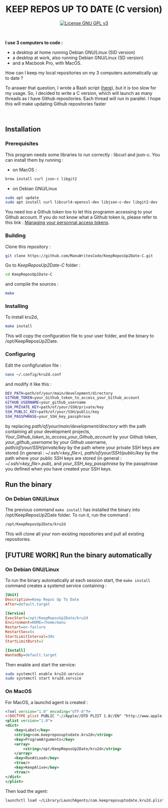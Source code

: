 <h1 align="center">KEEP REPOS UP TO DATE (C version)</h1>

<p align="center">
    <a href="http://www.gnu.org/licenses/gpl-3.0" alt="License GNU GPL v3"><img alt="License GNU GPL v3" src="https://img.shields.io/badge/License-GPL%20v3-blue.svg"></a>
</p>

<br />

**I use 3 computers to code :**

- a desktop at home running Debian GNU/Linux (SID version)
- a desktop at work, also running Debian GNU/Linux (SD version)
- and a Macbook Pro, with MacOS.

How can I keep my local repositories on my 3 computers automatically up to date ?

To answer that question, I wrote a Bash script ([here](https://github.com/ManuWritesCode/KeepReposUp2Date)), but it is too slow for my usage. 
So, I decided to write a C version, which will launch as many threads as I have Github repositories. Each thread will run in parallel. I hope this will make updating Github repositories faster

<br />

## Installation

### Prerequisites

This program needs some libraries to run correctly : libcurl and json-c.
You can install them by running :

- on MacOS :
```bash
brew install curl json-c libgit2
```

- on Debian GNU/Linux
```bash
sudo apt update
sudo apt install curl libcurl4-openssl-dev libjson-c-dev libgit2-dev
```
You need too a Github token too to let this programm accessing to your Github account. If you do not know what a Github token is, please refer to this link : [Managing your personnal access tokens](https://docs.github.com/fr/authentication/keeping-your-account-and-data-secure/managing-your-personal-access-tokens).

### Building

Clone this repository :

```bash
git clone https://github.com/ManuWritesCode/KeepReposUp2Date-C.git
```

Go to _KeepReposUp2Date-C_ folder :

```bash
cd KeepReposUp2Date-C
```

and compile the sources :

```bash
make
```

### Installing

To install kru2d, 

```bash
make install
```

This will copy the configuration file to your user folder, and the binary to /opt/KeepReposUp2Date.

### Configuring

Edit the configfuration file :

```bash
nano ~/.config/kru2d.conf
```

and modify it like this :

```bash
DEV_PATH=path/of/your/main/development/directory
GITHUB_TOKEN=your_Github_token_to_access_your_Github_account
GITHUB_USERNAME=your_github_username
SSH_PRIVATE_KEY=path/of/your/SSH/private/key
SSH_PUBLIC_KEY=path/of/your/SSH/public/key
SSH_PASSPHRASE=your_SSH_key_passphrase
```

by replacing _path/of/your/main/development/directory_ with the path containing all your development projects, _Your_Github_token_to_access_your_Github_account_ by your Github token, _your_github_username_ by your Github username, _path/of/your/SSH/private/key_ by the path where your private SSH keys are stored (in general : _~/.ssh/<key_file>_), _path/of/your/SSH/public/key_ by the path where your public SSH keys are stored (in general : _~/.ssh/<key_file>.pub_), and _your_SSH_key_passphrase_ by the passphrase you defined when you have created your SSH keys.


## Run the binary

### On Debian GNU/Linux

The previous command `make install` has installed the binary into /opt/KeepReposUp2Date folder. To run it, run the command :

```bash
/opt/KeepReposUp2Date/kru2d
```

This will clone all your non-existing repositories and pull all existing repositories.



## [FUTURE WORK] Run the binary automatically

### On Debian GNU/Linux

To run the binary automatically at each session start, the `make install` command creates a systemd service containing :

```ini
[Unit]
Description=Keep Repos Up To Date
After=default.target

[Service]
ExecStart=/opt/KeepReposUp2Date/kru2d
Environment=HOME=/home/manu
Restart=on-failure
RestartSec=5s
StartLimitInterval=30s
StartLimitBurst=3

[Install]
WantedBy=default.target
```

Then enable and start the service:

```bash
sudo systemctl enable kru2d.service
sudo systemctl start kru2d.service
```

### On MacOS

For MacOS, a launchd agent is created :

```xml
<?xml version="1.0" encoding="UTF-8"?>
<!DOCTYPE plist PUBLIC "-//Apple//DTD PLIST 1.0//EN" "http://www.apple.com/DTDs/PropertyList-1.0.dtd">
<plist version="1.0">
<dict>
    <key>Label</key>
    <string>com.keepreposuptodate.kru2d</string>
    <key>ProgramArguments</key>
    <array>
        <string>/opt/KeepReposUp2Date/kru2d</string>
    </array>
    <key>RunAtLoad</key>
    <true/>
    <key>KeepAlive</key>
    <true/>
</dict>
</plist>
```

Then load the agent:

```bash
launchctl load ~/Library/LaunchAgents/com.keepreposuptodate.kru2d.plist
```